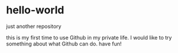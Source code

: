# hello-world
just another repository

this is my first time to use Github in my private life.
I would like to try something about what Github can do.
have fun!
